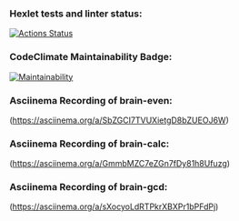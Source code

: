 ### Hexlet tests and linter status:
[![Actions Status](https://github.com/frllerto/frontend-project-44/workflows/hexlet-check/badge.svg)](https://github.com/frllerto/frontend-project-44/actions)
### CodeClimate Maintainability Badge:
[![Maintainability](https://api.codeclimate.com/v1/badges/045c552d9a864efce867/maintainability)](https://codeclimate.com/github/frllerto/frontend-project-44/maintainability)
### Asciinema Recording of brain-even:
(https://asciinema.org/a/SbZGCI7TVUXietgD8bZUEOJ6W)
### Asciinema Recording of brain-calc:
(https://asciinema.org/a/GmmbMZC7eZGn7fDy81h8Ufuzg)
### Asciinema Recording of brain-gcd:
(https://asciinema.org/a/sXocyoLdRTPkrXBXPr1bPFdPj)
